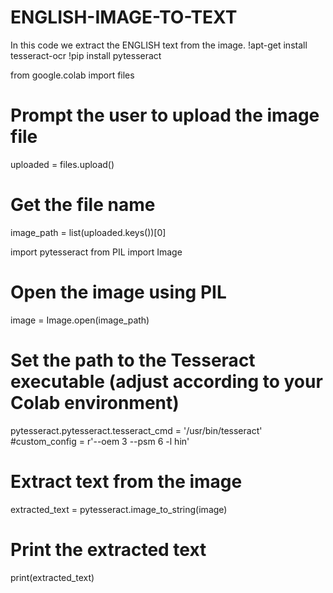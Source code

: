 # ENGLISH-IMAGE-TO-TEXT
In this code we extract the ENGLISH text from the image.
!apt-get install tesseract-ocr
!pip install pytesseract

from google.colab import files

# Prompt the user to upload the image file
uploaded = files.upload()

# Get the file name
image_path = list(uploaded.keys())[0]

import pytesseract
from PIL import Image

# Open the image using PIL
image = Image.open(image_path)

# Set the path to the Tesseract executable (adjust according to your Colab environment)
pytesseract.pytesseract.tesseract_cmd = '/usr/bin/tesseract'
#custom_config = r'--oem 3 --psm 6 -l hin'
# Extract text from the image
extracted_text = pytesseract.image_to_string(image)

# Print the extracted text
print(extracted_text)
